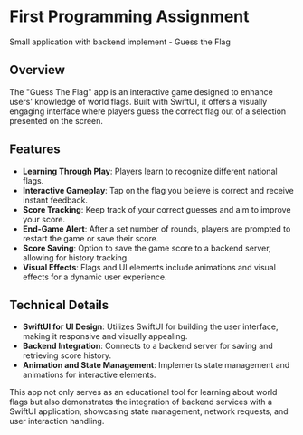 # First Programming Assignment
Small application with backend implement - Guess the Flag
## Overview
The "Guess The Flag" app is an interactive game designed to enhance users' knowledge of world flags. Built with SwiftUI, it offers a visually engaging interface where players guess the correct flag out of a selection presented on the screen.

## Features
- **Learning Through Play**: Players learn to recognize different national flags.
- **Interactive Gameplay**: Tap on the flag you believe is correct and receive instant feedback.
- **Score Tracking**: Keep track of your correct guesses and aim to improve your score.
- **End-Game Alert**: After a set number of rounds, players are prompted to restart the game or save their score.
- **Score Saving**: Option to save the game score to a backend server, allowing for history tracking.
- **Visual Effects**: Flags and UI elements include animations and visual effects for a dynamic user experience.

## Technical Details
- **SwiftUI for UI Design**: Utilizes SwiftUI for building the user interface, making it responsive and visually appealing.
- **Backend Integration**: Connects to a backend server for saving and retrieving score history.
- **Animation and State Management**: Implements state management and animations for interactive elements.

This app not only serves as an educational tool for learning about world flags but also demonstrates the integration of backend services with a SwiftUI application, showcasing state management, network requests, and user interaction handling.
